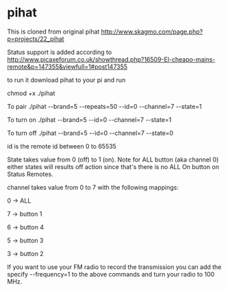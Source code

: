 pihat
=====
This is cloned from original pihat http://www.skagmo.com/page.php?p=projects/22_pihat

Status support is added according to http://www.picaxeforum.co.uk/showthread.php?16509-El-cheapo-mains-remote&p=147355&viewfull=1#post147355

to run it download pihat to your pi and run

chmod +x ./pihat

To pair
./pihat --brand=5 --repeats=50 --id=0 --channel=7 --state=1

To turn on
./pihat --brand=5 --id=0 --channel=7 --state=1

To turn off
./pihat --brand=5 --id=0 --channel=7 --state=0


id is the remote id between 0 to 65535

State takes value from 0 (off) to 1 (on). Note for ALL button (aka channel 0) either states will results off action since that's there is no ALL On button on Status Remotes. 

channel takes value from 0 to 7 with the following mappings:

0 -> ALL


7 -> button 1

6 -> button 4

5 -> button 3

3 -> button 2

If you want to use your FM radio to record the transmission you can add the specify --frequency=1 to the above commands and turn your radio to 100 MHz.

